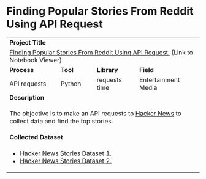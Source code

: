 # Finding Popular Stories From Reddit Using API Request #

<table>
  <tr> </tr>


  <tr>
    <td colspan="4"><b>Project Title</b></td>
  </tr>
  <tr>
    <td colspan="4">
      <a href="https://nbviewer.jupyter.org/github/lionelcub/finding_popular_stories_from_reddit_using_API_request/blob/master/finding_popular_stories_from_reddit_using_API_request.ipynb">Finding Popular Stories From Reddit Using API Request.</a> 
      (Link to Notebook Viewer)
    </td>
  </tr>


  <tr>
    <td><b>Process</b></td>
    <td><b>Tool</b></td>
    <td><b>Library</b></td>
    <td><b>Field</b></td>
  </tr>
  <tr>
    <td>
      API requests
    </td>
    <td>
      Python
    </td>
    <td>
      requests</br>time
    </td>
    <td>
      Entertainment</br>Media
    </td>
  </tr>


  <tr>
    <td colspan="4"><b>Description</b></td>
  </tr>
  <tr>
    <td colspan="4">
      <p></p>
      <p>The objective is to make an API requests to <a href="https://news.ycombinator.com/">Hacker News</a> to collect data and find the top stories.
    </td>
  </tr>
  

  <tr>
    <td colspan="4"><b>Collected Dataset</b></td>
  </tr>
  <tr>
    <td colspan="4">
    <ul>
      <p></p>
      <li><a href="https://github.com/lionelcub/finding_popular_stories_from_reddit_using_API_request/blob/master/finding_popular_stories_from_reddit_using_API_request/csv/hacker_news_newsstories.csv" target="_blank">Hacker News Stories Dataset 1.</a></li>
      <li><a href="https://github.com/lionelcub/finding_popular_stories_from_reddit_using_API_request/blob/master/finding_popular_stories_from_reddit_using_API_request/csv/hacker_news.csv" target="_blank">Hacker News Stories Dataset 2.</a></li>
    </ul>
    </td>
  </tr>
</table>
